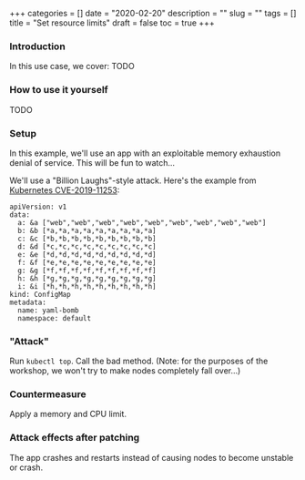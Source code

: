 +++
categories = []
date = "2020-02-20"
description = ""
slug = ""
tags = []
title = "Set resource limits"
draft = false
toc = true
+++

### Introduction
In this use case, we cover:
TODO

### How to use it yourself
TODO

### Setup
In this example, we'll use an app with an exploitable
memory exhaustion denial of service. This will be fun to watch...

We'll use a "Billion Laughs"-style attack. Here's the example
from [Kubernetes CVE-2019-11253](https://github.com/kubernetes/kubernetes/issues/83253):
```
apiVersion: v1
data:
  a: &a ["web","web","web","web","web","web","web","web","web"]
  b: &b [*a,*a,*a,*a,*a,*a,*a,*a,*a]
  c: &c [*b,*b,*b,*b,*b,*b,*b,*b,*b]
  d: &d [*c,*c,*c,*c,*c,*c,*c,*c,*c]
  e: &e [*d,*d,*d,*d,*d,*d,*d,*d,*d]
  f: &f [*e,*e,*e,*e,*e,*e,*e,*e,*e]
  g: &g [*f,*f,*f,*f,*f,*f,*f,*f,*f]
  h: &h [*g,*g,*g,*g,*g,*g,*g,*g,*g]
  i: &i [*h,*h,*h,*h,*h,*h,*h,*h,*h]
kind: ConfigMap
metadata:
  name: yaml-bomb
  namespace: default
```

### "Attack"
Run `kubectl top`.
Call the bad method.
(Note: for the purposes of the workshop, we won't try to make
nodes completely fall over...)

### Countermeasure
Apply a memory and CPU limit.

### Attack effects after patching
The app crashes and restarts instead of causing nodes to
become unstable or crash.

